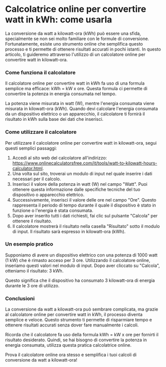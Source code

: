 Calcolatrice online per convertire watt in kWh: come usarla
===========================================================

La conversione da watt a kilowatt-ora (kWh) può essere una sfida, specialmente se non sei molto familiare con le formule di conversione. Fortunatamente, esiste uno strumento online che semplifica questo processo e ti permette di ottenere risultati accurati in pochi istanti. In questo articolo, ti guideremo attraverso l'utilizzo di un calcolatore online per convertire watt in kilowatt-ora.

### Come funziona il calcolatore

Il calcolatore online per convertire watt in kWh fa uso di una formula semplice ma efficace: kWh = kW x ore. Questa formula ci permette di convertire la potenza in energia consumata nel tempo.

La potenza viene misurata in watt (W), mentre l'energia consumata viene misurata in kilowatt-ora (kWh). Quando devi calcolare l'energia consumata da un dispositivo elettrico o un apparecchio, il calcolatore ti fornirà il risultato in kWh sulla base dei dati che inserisci.

### Come utilizzare il calcolatore

Per utilizzare il calcolatore online per convertire watt in kilowatt-ora, segui questi semplici passaggi:

1. Accedi al sito web del calcolatore all'indirizzo: <https://www.onlinecalculatorsfree.com/it/tools/watt-to-kilowatt-hours-calculator.html>.
2. Una volta sul sito, troverai un modulo di input nel quale inserire i dati necessari per il calcolo.
3. Inserisci il valore della potenza in watt (W) nel campo "Watt". Puoi ottenere questa informazione dalle specifiche tecniche del tuo dispositivo o apparecchio elettrico.
4. Successivamente, inserisci il valore delle ore nel campo "Ore". Questo rappresenta il periodo di tempo durante il quale il dispositivo è stato in funzione o l'energia è stata consumata.
5. Dopo aver inserito tutti i dati richiesti, fai clic sul pulsante "Calcola" per ottenere il risultato.
6. Il calcolatore mostrerà il risultato nella casella "Risultato" sotto il modulo di input. Il risultato sarà espresso in kilowatt-ora (kWh).

### Un esempio pratico

Supponiamo di avere un dispositivo elettrico con una potenza di 1000 watt (1 kW) che è rimasto acceso per 3 ore. Utilizzando il calcolatore online, inseriamo questi valori nel modulo di input. Dopo aver cliccato su "Calcola", otteniamo il risultato: 3 kWh.

Questo significa che il dispositivo ha consumato 3 kilowatt-ora di energia durante le 3 ore di utilizzo.

### Conclusioni

La conversione da watt a kilowatt-ora può sembrare complicata, ma grazie al calcolatore online per convertire watt in kWh, il processo diventa semplice e veloce. Questo strumento ti permette di risparmiare tempo e ottenere risultati accurati senza dover fare manualmente i calcoli.

Ricorda che il calcolatore fa uso della formula kWh = kW x ore per fornirti il risultato desiderato. Quindi, se hai bisogno di convertire la potenza in energia consumata, utilizza questa pratica calcolatrice online.

Prova il calcolatore online ora stesso e semplifica i tuoi calcoli di conversione da watt a kilowatt-ora!